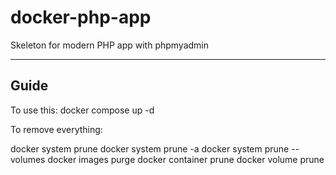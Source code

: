 # docker-php-app
Skeleton for modern PHP app with phpmyadmin

----------------
Guide
----------------

To use this: docker compose up -d

To remove everything:

docker system prune
docker system prune -a
docker system prune --volumes
docker images purge
docker container prune
docker volume prune
